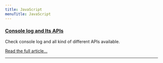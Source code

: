 ```yaml
---
title: JavaScript
menuTitle: JavaScript
---
```


### [Console log and Its APIs](/console-log-and-its-apis/)

Check console log and all kind of different APIs available.

[Read the full article...](/console-log-and-its-apis/)

--------
